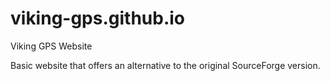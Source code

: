 # viking-gps.github.io
Viking GPS Website

Basic website that offers an alternative to the original SourceForge version.

